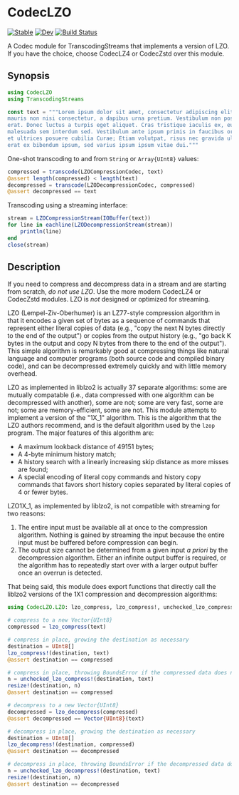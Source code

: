 # CodecLZO

[![Stable](https://img.shields.io/badge/docs-stable-blue.svg)](https://reallyasi9.github.io/CodecLZO.jl/stable/)
[![Dev](https://img.shields.io/badge/docs-dev-blue.svg)](https://reallyasi9.github.io/CodecLZO.jl/dev/)
[![Build Status](https://github.com/reallyasi9/CodecLZO.jl/actions/workflows/CI.yml/badge.svg?branch=development)](https://github.com/reallyasi9/CodecLZO.jl/actions/workflows/CI.yml?query=branch%3Adevelopment)

A Codec module for TranscodingStreams that implements a version of LZO. If you have the choice, choose CodecLZ4 or CodecZstd over this module.

## Synopsis

```julia
using CodecLZO
using TranscodingStreams

const text = """Lorem ipsum dolor sit amet, consectetur adipiscing elit. Aenean sollicitudin
mauris non nisi consectetur, a dapibus urna pretium. Vestibulum non posuere
erat. Donec luctus a turpis eget aliquet. Cras tristique iaculis ex, eu
malesuada sem interdum sed. Vestibulum ante ipsum primis in faucibus orci luctus
et ultrices posuere cubilia Curae; Etiam volutpat, risus nec gravida ultricies,
erat ex bibendum ipsum, sed varius ipsum ipsum vitae dui."""
```

One-shot transcoding to and from `String` or `Array{UInt8}` values:

```julia
compressed = transcode(LZOCompressionCodec, text)
@assert length(compressed) < length(text)
decompressed = transcode(LZODecompressionCodec, compressed)
@assert decompressed == text
```
Transcoding using a streaming interface:

```julia
stream = LZOCompressionStream(IOBuffer(text))
for line in eachline(LZODecompressionStream(stream))
    println(line)
end
close(stream)
```

## Description

If you need to compress and decompress data in a stream and are starting from scratch, _do not use LZO_. Use the more modern CodecLZ4 or CodecZstd modules. LZO is _not_ designed or optimized for streaming.

LZO (Lempel-Ziv-Oberhumer) is an LZ77-style compression algorithm in that it encodes a given set of bytes as a sequence of commands that represent either literal copies of data (e.g., "copy the next N bytes directly to the end of the output") or copies from the output history (e.g., "go back K bytes in the output and copy N bytes from there to the end of the output"). This simple algorithm is remarkably good at compressing things like natural language and computer programs (both source code and compiled binary code), and can be decompressed extremely quickly and with little memory overhead.

LZO as implemented in liblzo2 is actually 37 separate algorithms: some are mutually compatable (i.e., data compressed with one algorithm can be decompressed with another), some are not; some are very fast, some are not; some are memory-efficient, some are not. This module attempts to implement a version of the "1X_1" algorithm. This is the algorithm that the LZO authors recommend, and is the default algorithm used by the `lzop` program. The major features of this algorithm are:
  - A maximum lookback distance of 49151 bytes;
  - A 4-byte minimum history match;
  - A history search with a linearly increasing skip distance as more misses are found;
  - A special encoding of literal copy commands and history copy commands that favors short history copies separated by literal copies of 4 or fewer bytes.

LZO1X_1, as implemented by liblzo2, is not compatible with streaming for two reasons:
  1. The entire input must be available all at once to the compression algorithm. Nothing is gained by streaming the input because the entire input must be buffered before compression can begin.
  2. The output size cannot be determined from a given input _a priori_ by the decompression algorithm. Either an infinite output buffer is required, or the algorithm has to repeatedly start over with a larger output buffer once an overrun is detected.

That being said, this module does export functions that directly call the liblzo2 versions of the 1X1 compression and decompression algorithms:

```julia
using CodecLZO.LZO: lzo_compress, lzo_compress!, unchecked_lzo_compress!, lzo_decompress, lzo_decompress!, unchecked_lzo_decompress!

# compress to a new Vector{UInt8}
compressed = lzo_compress(text)

# compress in place, growing the destination as necessary
destination = UInt8[]
lzo_compress!(destination, text)
@assert destination == compressed

# compress in place, throwing BoundsError if the compressed data does not fit
n = unchecked_lzo_compress!(destination, text)
resize!(destination, n)
@assert destination == compressed

# decompress to a new Vector{UInt8}
decompressed = lzo_decompress(compressed)
@assert decompressed == Vector{UInt8}(text)

# decompress in place, growing the destination as necessary
destination = UInt8[]
lzo_decompress!(destination, compressed)
@assert destination == decompressed

# decompress in place, throwing BoundsError if the decompressed data does not fit
n = unchecked_lzo_decompress!(destination, text)
resize!(destination, n)
@assert destination == decompressed
```
